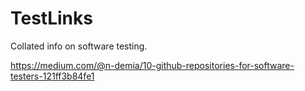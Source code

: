 # TestLinks
Collated info on software testing.  

https://medium.com/@n-demia/10-github-repositories-for-software-testers-121ff3b84fe1
